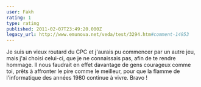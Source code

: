 ```yaml
---
user: Fakh
rating: 1
type: rating
published: 2011-02-07T23:49:20.000Z
legacy_url: http://www.emunova.net/veda/test/3294.htm#comment-14953
---
```

Je suis un vieux routard du CPC et j'aurais pu commencer par un autre jeu, mais j'ai choisi celui-ci, que je ne connaissais pas, afin de te rendre hommage. Il nous faudrait en effet davantage de gens courageux comme toi, prêts à affronter le pire comme le meilleur, pour que la flamme de l'informatique des années 1980 continue à vivre. Bravo !